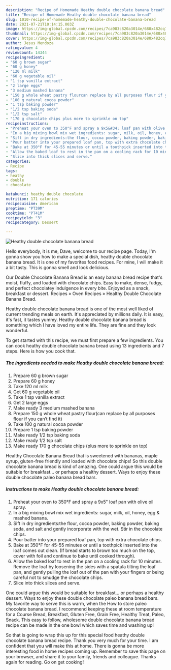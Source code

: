 ```yaml
---
description: "Recipe of Homemade Heathy double chocolate banana bread"
title: "Recipe of Homemade Heathy double chocolate banana bread"
slug: 1010-recipe-of-homemade-heathy-double-chocolate-banana-bread
date: 2021-07-21T10:14:15.003Z
image: https://img-global.cpcdn.com/recipes/7ca983c820a3014e/680x482cq70/heathy-double-chocolate-banana-bread-recipe-main-photo.jpg
thumbnail: https://img-global.cpcdn.com/recipes/7ca983c820a3014e/680x482cq70/heathy-double-chocolate-banana-bread-recipe-main-photo.jpg
cover: https://img-global.cpcdn.com/recipes/7ca983c820a3014e/680x482cq70/heathy-double-chocolate-banana-bread-recipe-main-photo.jpg
author: Jesus Mendoza
ratingvalue: 4
reviewcount: 14344
recipeingredient:
- "60 g brown sugar"
- "60 g honey"
- "120 ml milk"
- "60 g vegetable oil"
- "1 tsp vanilla extract"
- "2 large eggs"
- "3 medium mashed banana"
- "150 g whole wheat pastry flourcan replace by all purposes flour if you cant find it"
- "100 g natural cocoa powder"
- "1 tsp baking powder"
- "1/2 tsp baking soda"
- "1/2 tsp salt"
- "170 g chocolate chips plus more to sprinkle on top"
recipeinstructions:
- "Preheat your oven to 350°F and spray a 9x5&#34; loaf pan with olive oil spray."
- "In a big mixing bowl mix wet ingredients: sugar, milk, oil, honey, egg &amp; mashed banana."
- "Sift in dry ingredients:the flour, cocoa powder, baking powder, baking soda, and salt and gently incorporate with the wet. Stir in the chocolate chips."
- "Pour batter into your prepared loaf pan, top with extra chocolate chips."
- "Bake at 350°F for 45-55 minutes or until a toothpick inserted into the loaf comes out clean. (If bread starts to brown too much on the top, cover with foil and continue to bake until cooked through)."
- "Allow the baked loaf to rest in the pan on a cooling rack for 10 minutes. Remove the loaf by loosening the sides with a spatula tilting the loaf pan, and gently pulling the loaf out of the pan with your fingers or being careful not to smudge the chocolate chips."
- "Slice into thick slices and serve."
categories:
- Recipe
tags:
- heathy
- double
- chocolate

katakunci: heathy double chocolate 
nutrition: 171 calories
recipecuisine: American
preptime: "PT39M"
cooktime: "PT41M"
recipeyield: "3"
recipecategory: Dessert

---
```



![Heathy double chocolate banana bread](https://img-global.cpcdn.com/recipes/7ca983c820a3014e/680x482cq70/heathy-double-chocolate-banana-bread-recipe-main-photo.jpg)

Hello everybody, it is me, Dave, welcome to our recipe page. Today, I'm gonna show you how to make a special dish, heathy double chocolate banana bread. It is one of my favorites food recipes. For mine, I will make it a bit tasty. This is gonna smell and look delicious.

Our Double Chocolate Banana Bread is an easy banana bread recipe that&#39;s moist, fluffy, and loaded with chocolate chips. Easy to make, dense, fudgy, and perfect chocolatey indulgence in every bite. Enjoyed as a snack, breakfast or dessert. Recipes » Oven Recipes » Healthy Double Chocolate Banana Bread.

Heathy double chocolate banana bread is one of the most well liked of current trending meals on earth. It's appreciated by millions daily. It is easy, it's fast, it tastes yummy. Heathy double chocolate banana bread is something which I have loved my entire life. They are fine and they look wonderful.


To get started with this recipe, we must first prepare a few ingredients. You can cook heathy double chocolate banana bread using 13 ingredients and 7 steps. Here is how you cook that.

<!--inarticleads1-->

##### The ingredients needed to make Heathy double chocolate banana bread:

1. Prepare 60 g brown sugar
1. Prepare 60 g honey
1. Take 120 ml milk
1. Get 60 g vegetable oil
1. Take 1 tsp vanilla extract
1. Get 2 large eggs
1. Make ready 3 medium mashed banana
1. Prepare 150 g whole wheat pastry flour(can replace by all purposes flour if you can’t find it)
1. Take 100 g natural cocoa powder
1. Prepare 1 tsp baking powder
1. Make ready 1/2 tsp baking soda
1. Make ready 1/2 tsp salt
1. Make ready 170 g chocolate chips (plus more to sprinkle on top)


Healthy Chocolate Banana Bread that is sweetened with bananas, maple syrup, gluten-free friendly and loaded with chocolate chips! So this double chocolate banana bread is kind of amazing. One could argue this would be suitable for breakfast… or perhaps a healthy dessert. Ways to enjoy these double chocolate paleo banana bread bars. 

<!--inarticleads2-->

##### Instructions to make Heathy double chocolate banana bread:

1. Preheat your oven to 350°F and spray a 9x5&#34; loaf pan with olive oil spray.
1. In a big mixing bowl mix wet ingredients: sugar, milk, oil, honey, egg &amp; mashed banana.
1. Sift in dry ingredients:the flour, cocoa powder, baking powder, baking soda, and salt and gently incorporate with the wet. Stir in the chocolate chips.
1. Pour batter into your prepared loaf pan, top with extra chocolate chips.
1. Bake at 350°F for 45-55 minutes or until a toothpick inserted into the loaf comes out clean. (If bread starts to brown too much on the top, cover with foil and continue to bake until cooked through).
1. Allow the baked loaf to rest in the pan on a cooling rack for 10 minutes. Remove the loaf by loosening the sides with a spatula tilting the loaf pan, and gently pulling the loaf out of the pan with your fingers or being careful not to smudge the chocolate chips.
1. Slice into thick slices and serve.


One could argue this would be suitable for breakfast… or perhaps a healthy dessert. Ways to enjoy these double chocolate paleo banana bread bars. My favorite way to serve this is warm, when the How to store paleo chocolate banana bread. I recommend keeping these at room temperature for a Course Bread, Breakfast, Gluten Free, Grain Free, Healthy Treat, Paleo, Snack. This easy to follow, wholesome double chocolate banana bread recipe can be made in the one bowl which saves time and washing up! 

So that is going to wrap this up for this special food heathy double chocolate banana bread recipe. Thank you very much for your time. I am confident that you will make this at home. There is gonna be more interesting food in home recipes coming up. Remember to save this page on your browser, and share it to your family, friends and colleague. Thanks again for reading. Go on get cooking!
